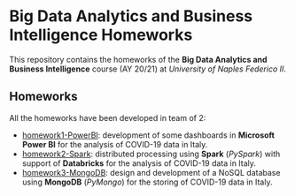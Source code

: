 # Big Data Analytics and Business Intelligence Homeworks
This repository contains the homeworks of the **Big Data Analytics and Business Intelligence** course (AY 20/21) at *University of Naples Federico II*. 

## Homeworks
All the homeworks have been developed in team of 2:
- [homework1-PowerBI](https://github.com/fabiod20/big-data-analytics-and-business-intelligence-homeworks/tree/main/homework1-PowerBI): development of some dashboards in **Microsoft Power BI** for the analysis of COVID-19 data in Italy.
- [homework2-Spark](https://github.com/fabiod20/big-data-analytics-and-business-intelligence-homeworks/tree/main/homework2-Spark): distributed processing using **Spark** (*PySpark*) with support of **Databricks** for the analysis of COVID-19 data in Italy.
- [homework3-MongoDB](https://github.com/fabiod20/big-data-analytics-and-business-intelligence-homeworks/tree/main/homework3-MongoDB): design and development of a NoSQL database using **MongoDB** (*PyMongo*) for the storing of COVID-19 data in Italy.
